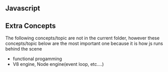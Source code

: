 ## Javascript


## Extra Concepts
The following concepts/topic are not in the current folder, however these concepts/topic below are the most important one because it is how js runs behind the scene

- functional progamming
- V8 engine, Node engine(event loop, etc....)
